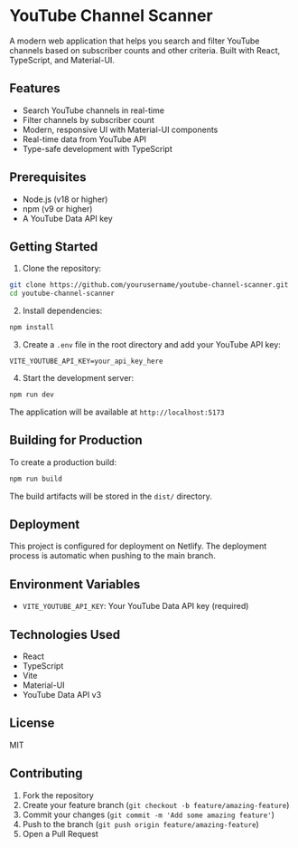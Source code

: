 # YouTube Channel Scanner

A modern web application that helps you search and filter YouTube channels based on subscriber counts and other criteria. Built with React, TypeScript, and Material-UI.

## Features

- Search YouTube channels in real-time
- Filter channels by subscriber count
- Modern, responsive UI with Material-UI components
- Real-time data from YouTube API
- Type-safe development with TypeScript

## Prerequisites

- Node.js (v18 or higher)
- npm (v9 or higher)
- A YouTube Data API key

## Getting Started

1. Clone the repository:
```bash
git clone https://github.com/yourusername/youtube-channel-scanner.git
cd youtube-channel-scanner
```

2. Install dependencies:
```bash
npm install
```

3. Create a `.env` file in the root directory and add your YouTube API key:
```
VITE_YOUTUBE_API_KEY=your_api_key_here
```

4. Start the development server:
```bash
npm run dev
```

The application will be available at `http://localhost:5173`

## Building for Production

To create a production build:

```bash
npm run build
```

The build artifacts will be stored in the `dist/` directory.

## Deployment

This project is configured for deployment on Netlify. The deployment process is automatic when pushing to the main branch.

## Environment Variables

- `VITE_YOUTUBE_API_KEY`: Your YouTube Data API key (required)

## Technologies Used

- React
- TypeScript
- Vite
- Material-UI
- YouTube Data API v3

## License

MIT

## Contributing

1. Fork the repository
2. Create your feature branch (`git checkout -b feature/amazing-feature`)
3. Commit your changes (`git commit -m 'Add some amazing feature'`)
4. Push to the branch (`git push origin feature/amazing-feature`)
5. Open a Pull Request
